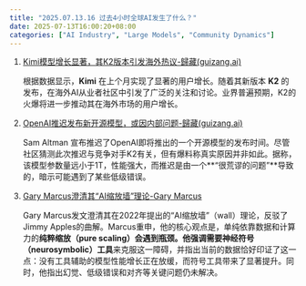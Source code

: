 ```yaml
---
title: "2025.07.13.16 过去4小时全球AI发生了什么？"
date: 2025-07-13T16:00:20+08:00
categories: ["AI Industry", "Large Models", "Community Dynamics"]
---
```


1. [Kimi模型增长显著，其K2版本引发海外热议-歸藏(guizang.ai)](https://x.com/op7418/status/1944260480966832247)

   根据数据显示，**Kimi** 在上个月实现了显著的用户增长。随着其新版本 **K2** 的发布，在海外AI从业者社区中引发了广泛的关注和讨论。业界普遍预期，K2的火爆将进一步推动其在海外市场的用户增长。

2. [OpenAI推迟发布新开源模型，或因内部问题-歸藏(guizang.ai)](https://x.com/op7418/status/1944254013408784624)

   Sam Altman 宣布推迟了OpenAI即将推出的一个开源模型的发布时间。尽管社区猜测此次推迟与竞争对手K2有关，但有爆料称真实原因并非如此。据称，该模型参数量远小于1T，性能强大，而推迟是由一个**“很荒谬的问题”**导致的，暗示可能遇到了某些低级错误。

3. [Gary Marcus澄清其“AI缩放墙”理论-Gary Marcus](https://x.com/GaryMarcus/status/1944253225676444018)

   Gary Marcus发文澄清其在2022年提出的“AI缩放墙”（wall）理论，反驳了Jimmy Apples的曲解。Marcus重申，他的核心观点是，单纯依靠数据和计算力的**纯粹缩放（pure scaling）**会遇到瓶颈。他强调需要**神经符号（neurosymbolic）工具**来克服这一障碍，并指出当前的数据恰好印证了这一点：没有工具辅助的模型性能增长正在放缓，而符号工具带来了显著提升。同时，他指出幻觉、低级错误和对齐等关键问题仍未解决。